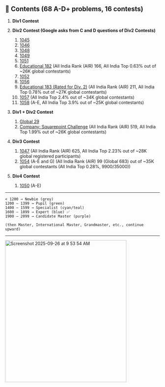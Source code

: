 ## 📂 Contents (68 A-D+ problems, 16 contests)

1. **Div1 Contest**

2. **Div2 Contest (Google asks from C and D questions of Div2 Contests)**

   1. [1045](./div2/1045)
   2. [1046](./div2/1046)
   3. [1048](./div2/1048)
   4. [1049](./div2/1049)
   5. [1051](./div2/1051)
   6. [Educational 182](./div2/Educational182) (All India Rank (AIR) 166, All India Top 0.63% out of ~26K global contestants)
   7. [1052](./div2/1052)
   8. [1056](./div2/1056)
   9. [Educational 183 (Rated for Div. 2)](./div2/Educational183) (All India Rank (AIR) 211, All India Top 0.78% out of ~27K global contestants)
   10. [1057](./div2/1057) (All India Top 2.4% out of ~34K global contestants)
   11. [1058](./div2/1058) (A-E, All India Top 3.9% out of ~25K global contestants)

3. **Div1 + Div2 Contest**

   1. [Global 29](./div1+2/29)
   2. [Company: Squarepoint Challenge](.div1+2/1055) (All India Rank (AIR) 519, All India Top 1.99% out of ~26K global contestants)

4. **Div3 Contest**

   1. [1047](./div3/1047) (All India Rank (AIR) 625, All India Top 2.23% out of ~28K global registered participants)
   2. [1054](./div3/1054) (A-E and G) (All India Rank (AIR) 99 (Global 683) out of ~35K global contestants (All India Top 0.28%, 9900/35000))

5. **Div4 Contest**

   1. [1050](./div2/1050) (A-E)

---

```
< 1200 → Newbie (grey)
1200 – 1399 → Pupil (green)
1400 – 1599 → Specialist (cyan/teal)
1600 – 1899 → Expert (blue) ✅
1900 – 2099 → Candidate Master (purple)

(then Master, International Master, Grandmaster, etc., continue upward)
```

---

<img width="395" height="463" alt="Screenshot 2025-09-26 at 9 53 54 AM" src="https://github.com/user-attachments/assets/02820f03-835e-4d4a-b439-b8132004cc92" />

